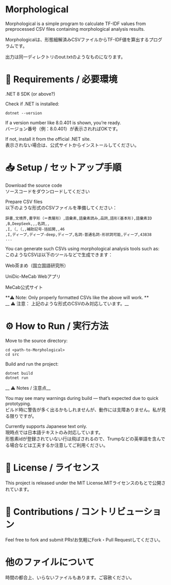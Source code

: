 # Morphological

Morphological is a simple program to calculate TF-IDF values from preprocessed CSV files containing morphological analysis results.

Morphologicalは、形態細解済みCSVファイルからTF-IDF値を算出するプログラムです。

出力は同一ディレクトリのout.txtのようなものになります。

# 🏦 Requirements / 必要環境

.NET 8 SDK (or above?)

Check if .NET is installed:
```
dotnet --version
```
If a version number like 8.0.401 is shown, you’re ready.   
バージョン番号（例：8.0.401）が表示されればOKです。   

If not, install it from the official .NET site.   
表示されない場合は、公式サイトからインストールしてください。   

# 📥 Setup / セットアップ手順

Download the source code   
ソースコードをダウンロードしてください   

Prepare CSV files   
以下のような形式のCSVファイルを準備してください：   
```
辞書,文境界,書字形（＝表層形）,語彙素,語彙素読み,品詞,語形(基本形),語彙素ID
,B,DeepSeek,,,名詞,,　
,I,（,（,,補助記号-括弧開,,46
,I,ディープ,ディープ-deep,ディープ,名詞-普通名詞-形状詞可能,ディープ,43838
...
```

You can generate such CSVs using morphological analysis tools such as:   
このようなCSVは以下のツールなどで生成できます：   

Web茶まめ（国立国語研究所）   

UniDic-MeCab Webアプリ   

MeCab公式サイト   

**⚠️ Note: Only properly formatted CSVs like the above will work. **   
__ ⚠️ 注意： 上記のような形式のCSVのみ対応しています。__

# ⚙️ How to Run / 実行方法

Move to the source directory:   
```
cd <path-to-Morphological>   
cd src
```
Build and run the project:
```
dotnet build
dotnet run
```
__ ⚠️ Notes / 注意点__   

You may see many warnings during build — that’s expected due to quick prototyping.   
ビルド時に警告が多く出るかもしれませんが、動作には支障ありません。私が見る限りですが。   

Currently supports Japanese text only.   
現時点では日本語テキストのみ対応しています。   
形態素idが登録されていない行は飛ばされるので、Trumpなどの英単語を含んでる場合などは工夫するか注意してご利用ください。   

# 📄 License / ライセンス

This project is released under the MIT License.MITライセンスのもとで公開されています。   

# 🤝 Contributions / コントリビューション

Feel free to fork and submit PRs!お気軽にFork・Pull Requestしてください。


# 他のファイルについて
時間の都合上、いらないファイルもあります。ご容赦ください。
